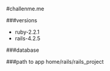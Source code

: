#challenme.me

###versions
<ul>
<li>ruby-2.2.1</li>
<li>rails-4.2.5</li>
</ul>

###database

###path to app
home/rails/rails_project
